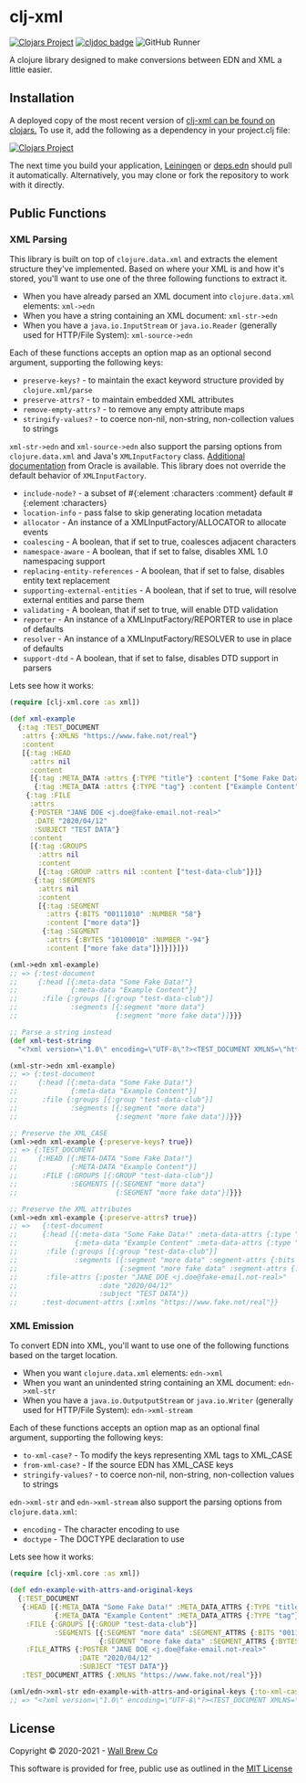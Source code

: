 # clj-xml

[![Clojars Project](https://img.shields.io/clojars/v/com.wallbrew/clj-xml.svg)](https://clojars.org/com.wallbrew/clj-xml)
[![cljdoc badge](https://cljdoc.org/badge/com.wallbrew/clj-xml)](https://cljdoc.org/d/com.wallbrew/clj-xml/CURRENT)
![GitHub Runner](https://github.com/Wall-Brew-Co/clj-xml/workflows/Clojure%20CI/badge.svg)

A clojure library designed to make conversions between EDN and XML a little easier.

## Installation

A deployed copy of the most recent version of [clj-xml can be found on clojars.](https://clojars.org/com.wallbrew/clj-xml)
To use it, add the following as a dependency in your project.clj file:

[![Clojars Project](https://clojars.org/com.wallbrew/clj-xml/latest-version.svg)](https://clojars.org/com.wallbrew/clj-xml)

The next time you build your application, [Leiningen](https://leiningen.org/) or [deps.edn](https://clojure.org/guides/deps_and_cli) should pull it automatically.
Alternatively, you may clone or fork the repository to work with it directly.

## Public Functions

### XML Parsing

This library is built on top of `clojure.data.xml` and extracts the element structure they've implemented.
Based on where your XML is and how it's stored, you'll want to use one of the three following functions to extract it.

* When you have already parsed an XML document into `clojure.data.xml` elements: `xml->edn`
* When you have a string containing an XML document: `xml-str->edn`
* When you have a `java.io.InputStream` or `java.io.Reader` (generally used for HTTP/File System): `xml-source->edn`

Each of these functions accepts an option map as an optional second argument, supporting the following keys:

* `preserve-keys?` - to maintain the exact keyword structure provided by `clojure.xml/parse`
* `preserve-attrs?` - to maintain embedded XML attributes
* `remove-empty-attrs?` - to remove any empty attribute maps
* `stringify-values?` - to coerce non-nil, non-string, non-collection values to strings

`xml-str->edn` and `xml-source->edn` also support the parsing options from `clojure.data.xml` and Java's `XMLInputFactory` class.
[Additional documentation](http://docs.oracle.com/javase/6/docs/api/javax/xml/stream/XMLInputFactory.html) from Oracle is available.
This library does not override the default behavior of `XMLInputFactory`.

* `include-node?`                - a subset of #{:element :characters :comment} default #{:element :characters}
* `location-info`                - pass false to skip generating location metadata
* `allocator`                    - An instance of a XMLInputFactory/ALLOCATOR to allocate events
* `coalescing`                   - A boolean, that if set to true, coalesces adjacent characters
* `namespace-aware`              - A boolean, that if set to false, disables XML 1.0 namespacing support
* `replacing-entity-references`  - A boolean, that if set to false, disables entity text replacement
* `supporting-external-entities` - A boolean, that if set to true, will resolve external entities and parse them
* `validating`                   - A boolean, that if set to true, will enable DTD validation
* `reporter`                     - An instance of a XMLInputFactory/REPORTER to use in place of defaults
* `resolver`                     - An instance of a XMLInputFactory/RESOLVER to use in place of defaults
* `support-dtd`                  - A boolean, that if set to false, disables DTD support in parsers

Lets see how it works:

```clojure
(require [clj-xml.core :as xml])

(def xml-example
  {:tag :TEST_DOCUMENT
   :attrs {:XMLNS "https://www.fake.not/real"}
   :content
   [{:tag :HEAD
     :attrs nil
     :content
     [{:tag :META_DATA :attrs {:TYPE "title"} :content ["Some Fake Data!"]}
      {:tag :META_DATA :attrs {:TYPE "tag"} :content ["Example Content"]}]}
    {:tag :FILE
     :attrs
     {:POSTER "JANE DOE <j.doe@fake-email.not-real>"
      :DATE "2020/04/12"
      :SUBJECT "TEST DATA"}
     :content
     [{:tag :GROUPS
       :attrs nil
       :content
       [{:tag :GROUP :attrs nil :content ["test-data-club"]}]}
      {:tag :SEGMENTS
       :attrs nil
       :content
       [{:tag :SEGMENT
         :attrs {:BITS "00111010" :NUMBER "58"}
         :content ["more data"]}
        {:tag :SEGMENT
         :attrs {:BYTES "10100010" :NUMBER "-94"}
         :content ["more fake data"]}]}]}]})

(xml->edn xml-example)
;; => {:test-document
;;     {:head [{:meta-data "Some Fake Data!"}
;;             {:meta-data "Example Content"}]
;;      :file {:groups [{:group "test-data-club"}]
;;             :segments [{:segment "more data"}
;;                        {:segment "more fake data"}]}}}

;; Parse a string instead
(def xml-test-string
  "<?xml version=\"1.0\" encoding=\"UTF-8\"?><TEST_DOCUMENT XMLNS=\"https://www.fake.not/real\"><HEAD><META_DATA TYPE=\"title\">Some Fake Data!</META_DATA><META_DATA TYPE=\"tag\">Example Content</META_DATA></HEAD><FILE POSTER=\"JANE DOE &lt;j.doe@fake-email.not-real&gt;\" DATE=\"2020/04/12\" SUBJECT=\"TEST DATA\"><GROUPS><GROUP>test-data-club</GROUP></GROUPS><SEGMENTS><SEGMENT BITS=\"00111010\" NUMBER=\"58\">more data</SEGMENT><SEGMENT BYTES=\"10100010\" NUMBER=\"-94\">more fake data</SEGMENT></SEGMENTS></FILE></TEST_DOCUMENT>")

(xml-str->edn xml-example)
;; => {:test-document
;;     {:head [{:meta-data "Some Fake Data!"}
;;             {:meta-data "Example Content"}]
;;      :file {:groups [{:group "test-data-club"}]
;;             :segments [{:segment "more data"}
;;                        {:segment "more fake data"}]}}}

;; Preserve the XML_CASE
(xml->edn xml-example {:preserve-keys? true})
;; => {:TEST_DOCUMENT
;;     {:HEAD [{:META-DATA "Some Fake Data!"}
;;             {:META-DATA "Example Content"}]
;;      :FILE {:GROUPS [{:GROUP "test-data-club"}]
;;             :SEGMENTS [{:SEGMENT "more data"}
;;                        {:SEGMENT "more fake data"}]}}}

;; Preserve the XML attributes
(xml->edn xml-example {:preserve-attrs? true})
;; =>   {:test-document
;;      {:head [{:meta-data "Some Fake Data!" :meta-data-attrs {:type "title"}}
;;              {:meta-data "Example Content" :meta-data-attrs {:type "tag"}}]
;;       :file {:groups [{:group "test-data-club"}]
;;              :segments [{:segment "more data" :segment-attrs {:bits "00111010" :number "58"}}
;;                         {:segment "more fake data" :segment-attrs {:bytes "10100010" :number "-94"}}]}
;;       :file-attrs {:poster "JANE DOE <j.doe@fake-email.not-real>"
;;                    :date "2020/04/12"
;;                    :subject "TEST DATA"}}
;;      :test-document-attrs {:xmlns "https://www.fake.not/real"}}
```

### XML Emission

To convert EDN into XML, you'll want to use one of the following functions based on the target location.

* When you want `clojure.data.xml` elements: `edn->xml`
* When you want an unindented string containing an XML document: `edn->xml-str`
* When you have a `java.io.OutputputStream` or `java.io.Writer` (generally used for HTTP/File System): `edn->xml-stream`

Each of these functions accepts an option map as an optional final argument, supporting the following keys:

* `to-xml-case?` - To modify the keys representing XML tags to XML_CASE
* `from-xml-case?` - If the source EDN has XML_CASE keys
* `stringify-values?` - to coerce non-nil, non-string, non-collection values to strings

`edn->xml-str` and `edn->xml-stream` also support the parsing options from `clojure.data.xml`:

* `encoding` - The character encoding to use
* `doctype` - The DOCTYPE declaration to use

Lets see how it works:

```clojure
(require [clj-xml.core :as xml])

(def edn-example-with-attrs-and-original-keys
  {:TEST_DOCUMENT
   {:HEAD [{:META_DATA "Some Fake Data!" :META_DATA_ATTRS {:TYPE "title"}}
           {:META_DATA "Example Content" :META_DATA_ATTRS {:TYPE "tag"}}]
    :FILE {:GROUPS [{:GROUP "test-data-club"}]
           :SEGMENTS [{:SEGMENT "more data" :SEGMENT_ATTRS {:BITS "00111010" :NUMBER "58"}}
                      {:SEGMENT "more fake data" :SEGMENT_ATTRS {:BYTES "10100010" :NUMBER "-94"}}]}
    :FILE_ATTRS {:POSTER "JANE DOE <j.doe@fake-email.not-real>"
                 :DATE "2020/04/12"
                 :SUBJECT "TEST DATA"}}
   :TEST_DOCUMENT_ATTRS {:XMLNS "https://www.fake.not/real"}})

(xml/edn->xml-str edn-example-with-attrs-and-original-keys {:to-xml-case? true :from-xml-case? true :stringify-values? true})
;; => "<?xml version=\"1.0\" encoding=\"UTF-8\"?><TEST_DOCUMENT XMLNS=\"https://www.fake.not/real\"><HEAD><META_DATA TYPE=\"title\">Some Fake Data!</META_DATA><META_DATA TYPE=\"tag\">Example Content</META_DATA></HEAD><FILE POSTER=\"JANE DOE &lt;j.doe@fake-email.not-real&gt;\" DATE=\"2020/04/12\" SUBJECT=\"TEST DATA\"><GROUPS><GROUP>test-data-club</GROUP></GROUPS><SEGMENTS><SEGMENT BITS=\"00111010\" NUMBER=\"58\">more data</SEGMENT><SEGMENT BYTES=\"10100010\" NUMBER=\"-94\">more fake data</SEGMENT></SEGMENTS></FILE></TEST_DOCUMENT>"

```

## License

Copyright © 2020-2021 - [Wall Brew Co](https://wallbrew.com/)

This software is provided for free, public use as outlined in the [MIT License](https://github.com/Wall-Brew-Co/clj-xml/blob/master/LICENSE)
